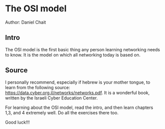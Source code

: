 # The OSI model 
Author: Daniel Chait

## Intro
The OSI model is the first basic thing any person learning networking needs to know.
It is the model on which all networking today is based on. 

## Source
I personally recommend, especially if hebrew is your mother tongue, to learn from the following source: https://data.cyber.org.il/networks/networks.pdf.
It is a wonderful book, written by the Israeli Cyber Education Center. 

For learning about the OSI model, read the intro, and then learn chapters 1,3, and 4 extremely well. Do all the exercises there too. 

Good luck!!!